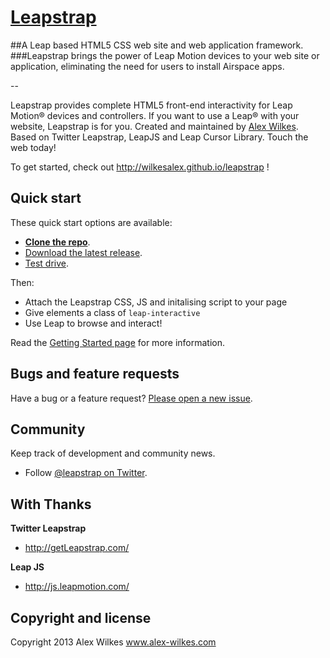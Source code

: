 # [Leapstrap](http://wilkesalex.github.io/leapstrap/)
##A Leap based HTML5 CSS web site and web application framework.
###Leapstrap brings the power of Leap Motion devices to your web site or application, eliminating the need for users to install Airspace apps.

--

Leapstrap provides complete HTML5 front-end interactivity for Leap Motion® devices and controllers. If you want to use a Leap® with your website, Leapstrap is for you. Created and maintained by [Alex Wilkes](http://www.alex-wilkes.com). Based on Twitter Leapstrap, LeapJS and Leap Cursor Library. Touch the web today!

To get started, check out <http://wilkesalex.github.io/leapstrap> !



## Quick start

These quick start options are available:

* **[Clone the repo](https://github.com/wilkesalex/leapstrap)**.
* [Download the latest release](https://github.com/wilkesalex/leapstrap/archive/master.zip).
* [Test drive](http://wilkesalex.github.io/leapstrap/getting-started/).

Then:

* Attach the Leapstrap CSS, JS and initalising script to your page
* Give elements a class of `leap-interactive`
* Use Leap to browse and interact!




Read the [Getting Started page](http://getLeapstrap.com/getting-started/) for more information.


## Bugs and feature requests

Have a bug or a feature request? [Please open a new issue](https://github.com/wilkesalex/leapstrap/issues).

## Community

Keep track of development and community news.

* Follow [@leapstrap on Twitter](https://twitter.com/leapstrap).

## With Thanks

**Twitter Leapstrap**
+ <http://getLeapstrap.com/>

**Leap JS**
+ <http://js.leapmotion.com/>


## Copyright and license

Copyright 2013 Alex Wilkes www.alex-wilkes.com
